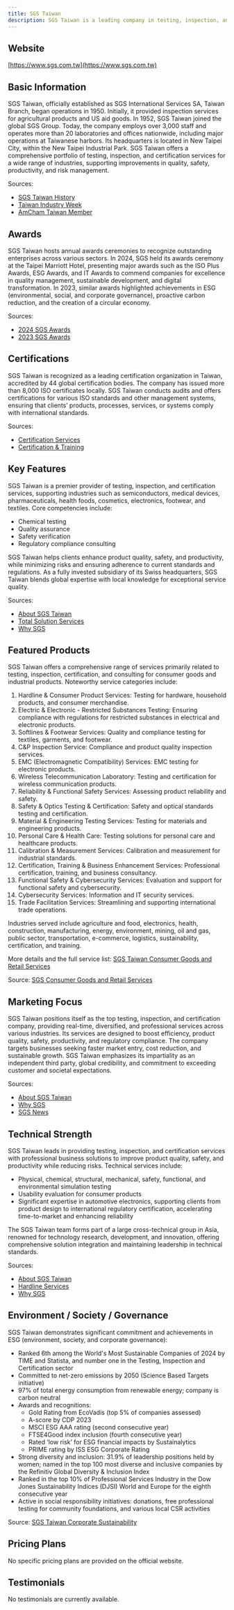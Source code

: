 ```yaml
---
title: SGS Taiwan
description: SGS Taiwan is a leading company in testing, inspection, and certification services, serving various industries across Taiwan for over 70 years with a wide network of offices and laboratories.
---
```


## Website

[https://www.sgs.com.tw](https://www.sgs.com.tw)

## Basic Information

SGS Taiwan, officially established as SGS International Services SA, Taiwan Branch, began operations in 1950. Initially, it provided inspection services for agricultural products and US aid goods. In 1952, SGS Taiwan joined the global SGS Group. Today, the company employs over 3,000 staff and operates more than 20 laboratories and offices nationwide, including major operations at Taiwanese harbors. Its headquarters is located in New Taipei City, within the New Taipei Industrial Park. SGS Taiwan offers a comprehensive portfolio of testing, inspection, and certification services for a wide range of industries, supporting improvements in quality, safety, productivity, and risk management.

Sources:
- [SGS Taiwan History](https://www.sgs.com.tw/en/our-company/history)
- [Taiwan Industry Week](https://taiwanindustryweek.com.tw/en/product-showroom/detail-comp/495/sgs-taiwan-limited/)
- [AmCham Taiwan Member](https://member.amcham.com.tw/sgs-taiwan-ltd/)

## Awards

SGS Taiwan hosts annual awards ceremonies to recognize outstanding enterprises across various sectors. In 2024, SGS held its awards ceremony at the Taipei Marriott Hotel, presenting major awards such as the ISO Plus Awards, ESG Awards, and IT Awards to commend companies for excellence in quality management, sustainable development, and digital transformation. In 2023, similar awards highlighted achievements in ESG (environmental, social, and corporate governance), proactive carbon reduction, and the creation of a circular economy.

Sources:
- [2024 SGS Awards](https://www.sgs.com.tw/news-media-resources-content/page?id=1380)
- [2023 SGS Awards](https://www.sgs.com.tw/news-media-resources-content/page/1?id=943)

## Certifications

SGS Taiwan is recognized as a leading certification organization in Taiwan, accredited by 44 global certification bodies. The company has issued more than 8,000 ISO certificates locally. SGS Taiwan conducts audits and offers certifications for various ISO standards and other management systems, ensuring that clients’ products, processes, services, or systems comply with international standards.

Sources:
- [Certification Services](https://www.sgs.com.tw/our-company-sgs-taiwan/certification)
- [Certification & Training](https://www.sgs.com.tw/our-services/our-services/certification-and-training)

## Key Features

SGS Taiwan is a premier provider of testing, inspection, and certification services, supporting industries such as semiconductors, medical devices, pharmaceuticals, health foods, cosmetics, electronics, footwear, and textiles. Core competencies include:

- Chemical testing
- Quality assurance
- Safety verification
- Regulatory compliance consulting

SGS Taiwan helps clients enhance product quality, safety, and productivity, while minimizing risks and ensuring adherence to current standards and regulations. As a fully invested subsidiary of its Swiss headquarters, SGS Taiwan blends global expertise with local knowledge for exceptional service quality.

Sources:
- [About SGS Taiwan](https://www.sgs.com.tw/en/our-company-sgs-taiwan)
- [Total Solution Services](https://www.sgs.com.tw/en/our-services/total-solution)
- [Why SGS](https://www.sgs.com.tw/en/our-company/why-sgs)

## Featured Products

SGS Taiwan offers a comprehensive range of services primarily related to testing, inspection, certification, and consulting for consumer goods and industrial products. Noteworthy service categories include:

1. Hardline & Consumer Product Services: Testing for hardware, household products, and consumer merchandise.
2. Electric & Electronic - Restricted Substances Testing: Ensuring compliance with regulations for restricted substances in electrical and electronic products.
3. Softlines & Footwear Services: Quality and compliance testing for textiles, garments, and footwear.
4. C&P Inspection Service: Compliance and product quality inspection services.
5. EMC (Electromagnetic Compatibility) Services: EMC testing for electronic products.
6. Wireless Telecommunication Laboratory: Testing and certification for wireless communication products.
7. Reliability & Functional Safety Services: Assessing product reliability and safety.
8. Safety & Optics Testing & Certification: Safety and optical standards testing and certification.
9. Material & Engineering Testing Services: Testing for materials and engineering products.
10. Personal Care & Health Care: Testing solutions for personal care and healthcare products.
11. Calibration & Measurement Services: Calibration and measurement for industrial standards.
12. Certification, Training & Business Enhancement Services: Professional certification, training, and business consultancy.
13. Functional Safety & Cybersecurity Services: Evaluation and support for functional safety and cybersecurity.
14. Cybersecurity Services: Information and IT security services.
15. Trade Facilitation Services: Streamlining and supporting international trade operations.

Industries served include agriculture and food, electronics, health, construction, manufacturing, energy, environment, mining, oil and gas, public sector, transportation, e-commerce, logistics, sustainability, certification, and training.

More details and the full service list: [SGS Taiwan Consumer Goods and Retail Services](https://www.sgs.com.tw/en/our-services/our-services/consumer-goods-and-retail)

Source: [SGS Consumer Goods and Retail Services](https://www.sgs.com.tw/en/our-services/our-services/consumer-goods-and-retail)

## Marketing Focus

SGS Taiwan positions itself as the top testing, inspection, and certification company, providing real-time, diversified, and professional services across various industries. Its services are designed to boost efficiency, product quality, safety, productivity, and regulatory compliance. The company targets businesses seeking faster market entry, cost reduction, and sustainable growth. SGS Taiwan emphasizes its impartiality as an independent third party, global credibility, and commitment to exceeding customer and societal expectations.

Sources:
- [About SGS Taiwan](https://www.sgs.com.tw/en/our-company/sgs-taiwan)
- [Why SGS](https://www.sgs.com.tw/en/our-company/why-sgs)
- [SGS News](https://www.sgs.com.tw/en/news-media-resources-content/page?id=1861)

## Technical Strength

SGS Taiwan leads in providing testing, inspection, and certification services with professional business solutions to improve product quality, safety, and productivity while reducing risks. Technical services include:

- Physical, chemical, structural, mechanical, safety, functional, and environmental simulation testing
- Usability evaluation for consumer products
- Significant expertise in automotive electronics, supporting clients from product design to international regulatory certification, accelerating time-to-market and enhancing reliability

The SGS Taiwan team forms part of a large cross-technical group in Asia, renowned for technology research, development, and innovation, offering comprehensive solution integration and maintaining leadership in technical standards.

Sources:
- [About SGS Taiwan](https://www.sgs.com.tw/en/our-company/sgs-taiwan)
- [Hardline Services](https://www.sgs.com.tw/en/service/page/114/1/118-hardline-services)
- [Why SGS](https://www.sgs.com.tw/en/our-company/why-sgs)

## Environment / Society / Governance

SGS Taiwan demonstrates significant commitment and achievements in ESG (environment, society, and corporate governance):

- Ranked 6th among the World's Most Sustainable Companies of 2024 by TIME and Statista, and number one in the Testing, Inspection and Certification sector
- Committed to net-zero emissions by 2050 (Science Based Targets initiative)
- 97% of total energy consumption from renewable energy; company is carbon neutral
- Awards and recognitions:
  - Gold Rating from EcoVadis (top 5% of companies assessed)
  - A-score by CDP 2023
  - MSCI ESG AAA rating (second consecutive year)
  - FTSE4Good index inclusion (fourth consecutive year)
  - Rated ‘low risk’ for ESG financial impacts by Sustainalytics
  - PRIME rating by ISS ESG Corporate Rating
- Strong diversity and inclusion: 31.9% of leadership positions held by women; named in the top 100 most diverse and inclusive companies by the Refinitiv Global Diversity & Inclusion Index
- Ranked in the top 10% of Professional Services Industry in the Dow Jones Sustainability Indices (DJSI) World and Europe for the eighth consecutive year
- Active in social responsibility initiatives: donations, free professional testing for community foundations, and various local CSR activities

Source: [SGS Taiwan Corporate Sustainability](https://www.sgs.com.tw/en/our-company/corporate-sustainability)

## Pricing Plans

No specific pricing plans are provided on the official website.

## Testimonials

No testimonials are currently available.